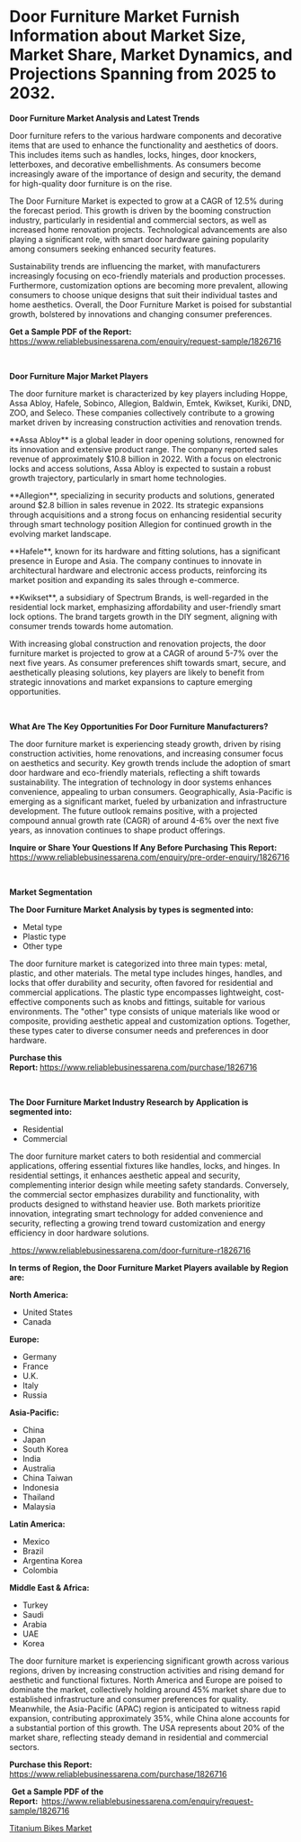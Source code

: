 <p><h1>Door Furniture Market Furnish Information about Market Size, Market Share, Market Dynamics, and Projections Spanning from 2025 to 2032.</h1></p><p><strong>Door Furniture Market Analysis and Latest Trends</strong></p>
<p><p>Door furniture refers to the various hardware components and decorative items that are used to enhance the functionality and aesthetics of doors. This includes items such as handles, locks, hinges, door knockers, letterboxes, and decorative embellishments. As consumers become increasingly aware of the importance of design and security, the demand for high-quality door furniture is on the rise.</p><p>The Door Furniture Market is expected to grow at a CAGR of 12.5% during the forecast period. This growth is driven by the booming construction industry, particularly in residential and commercial sectors, as well as increased home renovation projects. Technological advancements are also playing a significant role, with smart door hardware gaining popularity among consumers seeking enhanced security features. </p><p>Sustainability trends are influencing the market, with manufacturers increasingly focusing on eco-friendly materials and production processes. Furthermore, customization options are becoming more prevalent, allowing consumers to choose unique designs that suit their individual tastes and home aesthetics. Overall, the Door Furniture Market is poised for substantial growth, bolstered by innovations and changing consumer preferences.</p></p>
<p><strong>Get a Sample PDF of the Report:&nbsp;</strong> <a href="https://www.reliablebusinessarena.com/enquiry/request-sample/1826716?utm_campaign=2194&utm_medium=2&utm_source=Github&utm_content=ia&utm_term=07022025&utm_id=door-furniture">https://www.reliablebusinessarena.com/enquiry/request-sample/1826716</a></p>
<p>&nbsp;</p>
<p><strong>Door Furniture Major Market Players</strong></p>
<p><p>The door furniture market is characterized by key players including Hoppe, Assa Abloy, Hafele, Sobinco, Allegion, Baldwin, Emtek, Kwikset, Kuriki, DND, ZOO, and Seleco. These companies collectively contribute to a growing market driven by increasing construction activities and renovation trends.</p><p>**Assa Abloy** is a global leader in door opening solutions, renowned for its innovation and extensive product range. The company reported sales revenue of approximately $10.8 billion in 2022. With a focus on electronic locks and access solutions, Assa Abloy is expected to sustain a robust growth trajectory, particularly in smart home technologies.</p><p>**Allegion**, specializing in security products and solutions, generated around $2.8 billion in sales revenue in 2022. Its strategic expansions through acquisitions and a strong focus on enhancing residential security through smart technology position Allegion for continued growth in the evolving market landscape.</p><p>**Hafele**, known for its hardware and fitting solutions, has a significant presence in Europe and Asia. The company continues to innovate in architectural hardware and electronic access products, reinforcing its market position and expanding its sales through e-commerce.</p><p>**Kwikset**, a subsidiary of Spectrum Brands, is well-regarded in the residential lock market, emphasizing affordability and user-friendly smart lock options. The brand targets growth in the DIY segment, aligning with consumer trends towards home automation.</p><p>With increasing global construction and renovation projects, the door furniture market is projected to grow at a CAGR of around 5-7% over the next five years. As consumer preferences shift towards smart, secure, and aesthetically pleasing solutions, key players are likely to benefit from strategic innovations and market expansions to capture emerging opportunities.</p></p>
<p>&nbsp;</p>
<p><strong>What Are The Key Opportunities For Door Furniture Manufacturers?</strong></p>
<p><p>The door furniture market is experiencing steady growth, driven by rising construction activities, home renovations, and increasing consumer focus on aesthetics and security. Key growth trends include the adoption of smart door hardware and eco-friendly materials, reflecting a shift towards sustainability. The integration of technology in door systems enhances convenience, appealing to urban consumers. Geographically, Asia-Pacific is emerging as a significant market, fueled by urbanization and infrastructure development. The future outlook remains positive, with a projected compound annual growth rate (CAGR) of around 4-6% over the next five years, as innovation continues to shape product offerings.</p></p>
<p><strong>Inquire or Share Your Questions If Any Before Purchasing This Report:</strong> <a href="https://www.reliablebusinessarena.com/enquiry/pre-order-enquiry/1826716?utm_campaign=2194&utm_medium=2&utm_source=Github&utm_content=ia&utm_term=07022025&utm_id=door-furniture">https://www.reliablebusinessarena.com/enquiry/pre-order-enquiry/1826716</a></p>
<p>&nbsp;</p>
<p><strong>Market Segmentation</strong></p>
<p><strong>The Door Furniture Market Analysis by types is segmented into:</strong></p>
<p><ul><li>Metal type</li><li>Plastic type</li><li>Other type</li></ul></p>
<p><p>The door furniture market is categorized into three main types: metal, plastic, and other materials. The metal type includes hinges, handles, and locks that offer durability and security, often favored for residential and commercial applications. The plastic type encompasses lightweight, cost-effective components such as knobs and fittings, suitable for various environments. The "other" type consists of unique materials like wood or composite, providing aesthetic appeal and customization options. Together, these types cater to diverse consumer needs and preferences in door hardware.</p></p>
<p><strong>Purchase this Report:&nbsp;</strong><a href="https://www.reliablebusinessarena.com/purchase/1826716?utm_campaign=2194&utm_medium=2&utm_source=Github&utm_content=ia&utm_term=07022025&utm_id=door-furniture">https://www.reliablebusinessarena.com/purchase/1826716</a></p>
<p>&nbsp;</p>
<p><strong>The Door Furniture Market Industry Research by Application is segmented into:</strong></p>
<p><ul><li>Residential</li><li>Commercial</li></ul></p>
<p><p>The door furniture market caters to both residential and commercial applications, offering essential fixtures like handles, locks, and hinges. In residential settings, it enhances aesthetic appeal and security, complementing interior design while meeting safety standards. Conversely, the commercial sector emphasizes durability and functionality, with products designed to withstand heavier use. Both markets prioritize innovation, integrating smart technology for added convenience and security, reflecting a growing trend toward customization and energy efficiency in door hardware solutions.</p></p>
<p><a href="https://www.reliablebusinessarena.com/door-furniture-r1826716?utm_campaign=2194&utm_medium=2&utm_source=Github&utm_content=ia&utm_term=07022025&utm_id=door-furniture">&nbsp;https://www.reliablebusinessarena.com/door-furniture-r1826716</a></p>
<p><strong>In terms of Region, the Door Furniture Market Players available by Region are:</strong></p>
<p>
    <p> <strong> North America: </strong>
        <ul>
            <li>United States</li>
            <li>Canada</li>
        </ul>
        </p> 
    <p> <strong> Europe: </strong>
        <ul>
            <li>Germany</li>
            <li>France</li>
            <li>U.K.</li>
            <li>Italy</li>
            <li>Russia</li>
        </ul>
        </p> 
    <p> <strong> Asia-Pacific: </strong>
        <ul>
            <li>China</li>
            <li>Japan</li>
            <li>South Korea</li>
            <li>India</li>
            <li>Australia</li>
            <li>China Taiwan</li>
            <li>Indonesia</li>
            <li>Thailand</li>
            <li>Malaysia</li>
        </ul>
        </p> 
    <p> <strong> Latin America: </strong>
        <ul>
            <li>Mexico</li>
            <li>Brazil</li>
            <li>Argentina Korea</li>
            <li>Colombia</li>
        </ul>
        </p> 
    <p> <strong> Middle East & Africa: </strong>
        <ul>
            <li>Turkey</li>
            <li>Saudi</li>
            <li>Arabia</li>
            <li>UAE</li>
            <li>Korea</li>
        </ul>
    </p>
    </p>
<p><p>The door furniture market is experiencing significant growth across various regions, driven by increasing construction activities and rising demand for aesthetic and functional fixtures. North America and Europe are poised to dominate the market, collectively holding around 45% market share due to established infrastructure and consumer preferences for quality. Meanwhile, the Asia-Pacific (APAC) region is anticipated to witness rapid expansion, contributing approximately 35%, while China alone accounts for a substantial portion of this growth. The USA represents about 20% of the market share, reflecting steady demand in residential and commercial sectors.</p></p>
<p><strong>Purchase this Report: </strong><a href="https://www.reliablebusinessarena.com/purchase/1826716?utm_campaign=2194&utm_medium=2&utm_source=Github&utm_content=ia&utm_term=07022025&utm_id=door-furniture">https://www.reliablebusinessarena.com/purchase/1826716</a></p>
<p>&nbsp;<strong>Get a Sample PDF of the Report:&nbsp;&nbsp;</strong><a href="https://www.reliablebusinessarena.com/enquiry/request-sample/1826716?utm_campaign=2194&utm_medium=2&utm_source=Github&utm_content=ia&utm_term=07022025&utm_id=door-furniture">https://www.reliablebusinessarena.com/enquiry/request-sample/1826716</a></p>
<p><strong></strong></p>
<p><p><a href="https://github.com/gukenneth26571/Market-Research-Report-List-1/blob/main/titanium-bikes-market.md?utm_campaign=2194&utm_medium=2&utm_source=Github&utm_content=ia&utm_term=07022025&utm_id=door-furniture">Titanium Bikes Market</a></p></p>